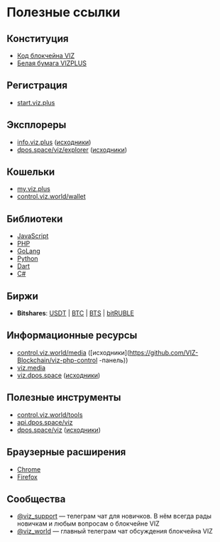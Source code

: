 # Полезные ссылки

## Конституция
* [Код блокчейна VIZ](https://github.com/VIZ-Blockchain/viz-cpp-node)
* [Белая бумага VIZPLUS](https://viz.media/vizplus-whitepaper/)

## Регистрация
* [start.viz.plus](https://start.viz.plus)

## Эксплореры
* [info.viz.plus](https://info.viz.plus) ([исходники](https://github.com/vizplus/info-viz-plus))
* [dpos.space/viz/explorer](https://dpos.space/viz/explorer) ([исходники](https://github.com/denis-skripnik/dpos.space))

## Кошельки
* [my.viz.plus](https://my.viz.plus)
* [control.viz.world/wallet](https://control.viz.world/wallet/)

## Библиотеки
* [JavaScript](https://github.com/VIZ-Blockchain/viz-js-lib)
* [PHP](https://github.com/t3ran13/php-graphene-node-client)
* [GoLang](https://github.com/VIZ-Blockchain/viz-go-lib)
* [Python](https://github.com/VIZ-Blockchain/viz-python-lib)
* [Dart](https://github.com/VizTower/viz-transaction)
* [C#](https://github.com/lososeg/Graphene.Viz)

## Биржи
* **Bitshares**: [USDT](https://wallet.bitshares.org/#/market/XCHNG.VIZ_RUDEX.USDT) | [BTC](https://wallet.bitshares.org/#/market/XCHNG.VIZ_RUDEX.BTC) | [BTS](https://wallet.bitshares.org/#/market/XCHNG.VIZ_BTS) | [bitRUBLE](https://wallet.bitshares.org/#/market/XCHNG.VIZ_RUBLE)

## Информационные ресурсы
* [control.viz.world/media](https://control.viz.world/media/tags/en/) ([исходники](https://github.com/VIZ-Blockchain/viz-php-control -панель))
* [viz.media](https://viz.media)
* [viz.dpos.space](https://viz.dpos.space) ([исходники](https://github.com/denis-skripnik/dpos.space))

## Полезные инструменты
* [control.viz.world/tools](https://control.viz.world/tools/)
* [api.dpos.space/viz](http://api.dpos.space/viz/)
* [dpos.space/viz](https://dpos.space/viz) ([исходники](https://github.com/denis-skripnik/dpos.space))

## Браузерные расширения
* [Chrome](https://chrome.google.com/webstore/detail/vizonator/iehoehfkanaobnbldjfjfabbpaiiojnp)
* [Firefox](https://addons.mozilla.org/ru/firefox/addon/vizonator/)

## Сообщества
* [@viz_support](https://t.me/viz_support) — телеграм чат для новичков. В нём всегда рады новичкам и любым вопросам о блокчейне VIZ
* [@viz_world](https://t.me/viz_world) — главный телеграм чат обсуждения блокчейна VIZ
